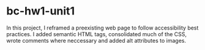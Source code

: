 # bc-hw1-unit1
In this project, I reframed a preexisting web page to follow accessibility best practices. I added semantic HTML tags, consolidated much of the CSS, wrote comments where neccessary and added alt attributes to images.
